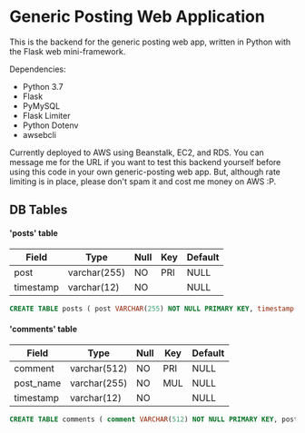 # Generic Posting Web Application

This is the backend for the generic posting web app, written in Python with the Flask web mini-framework.

Dependencies:
- Python 3.7
- Flask
- PyMySQL
- Flask Limiter
- Python Dotenv
- awsebcli

Currently deployed to AWS using Beanstalk, EC2, and RDS. You can message me for the URL if you want to test this backend yourself before using this code in your own generic-posting web app. But, although rate limiting is in place, please don't spam it and cost me money on AWS :P.

## DB Tables

#### 'posts' table
| Field     |    Type     | Null | Key | Default |
|-----------|-------------|------|-----|---------|
| post      | varchar(255)| NO   |PRI  | NULL    |
| timestamp | varchar(12) | NO   |     | NULL    |

```sql
CREATE TABLE posts ( post VARCHAR(255) NOT NULL PRIMARY KEY, timestamp VARCHAR(12) NOT NULL );
```


#### 'comments' table
| Field     |    Type     | Null | Key | Default |
|-----------|-------------|------|-----|---------|
| comment   | varchar(512)| NO   | PRI | NULL    |
| post_name | varchar(255)| NO   | MUL | NULL    |
| timestamp | varchar(12) | NO   |     | NULL    | 

```sql
CREATE TABLE comments ( comment VARCHAR(512) NOT NULL PRIMARY KEY, post_name VARCHAR(255) NOT NULL, timestamp VARCHAR(12) NOT NULL, FOREIGN KEY (post_name) REFERENCES posts(post));
```